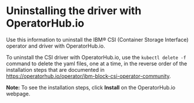 # Uninstalling the driver with OperatorHub.io

Use this information to uninstall the IBM® CSI (Container Storage Interface) operator and driver with OperatorHub.io.

To uninstall the CSI driver with OperatorHub.io, use the `kubectl delete -f` command to delete the yaml files, one at a time, in the reverse order of the installation steps that are documented in  https://operatorhub.io/operator/ibm-block-csi-operator-community.

**Note:** To see the installation steps, click **Install** on the OperatorHub.io webpage.
